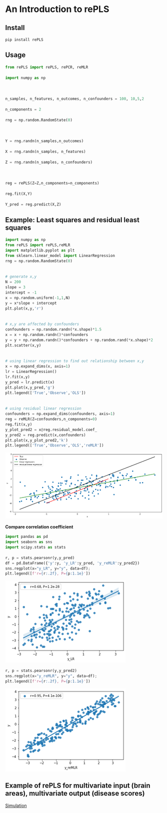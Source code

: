 # An Introduction to rePLS



## Install 
```
pip install rePLS
```


## Usage 

<!-- The new ggseg-package version has introduced a new way of plotting the brain atlases, through a custom geom_brain (variant of geom_sf). This has introduced a lot of new functionality into the package, in addition to some new custom methods and objects. -->


```python
from rePLS import rePLS, rePCR, reMLR

import numpy as np



n_samples, n_features, n_outcomes, n_confounders = 100, 10,5,2

n_components = 2

rng = np.random.RandomState(0)



Y = rng.randn(n_samples,n_outcomes)

X = rng.randn(n_samples, n_features)

Z = rng.randn(n_samples, n_confounders)



reg = rePLS(Z=Z,n_components=n_components)

reg.fit(X,Y)

Y_pred = reg.predict(X,Z)
```

## Example: Least squares and residual least squares 

```python
import numpy as np
from rePLS import rePLS,reMLR
import matplotlib.pyplot as plt
from sklearn.linear_model import LinearRegression
rng = np.random.RandomState(0)


# generate x,y
N = 200
slope = 3
intercept = -1
x = np.random.uniform(-1,1,N)
y = x*slope + intercept
plt.plot(x,y,'r')


# x,y are affected by confounders
confounders = np.random.randn(*x.shape)*1.5
x = x + np.random.randn()*confounders
y = y + np.random.randn()*confounders + np.random.rand(*x.shape)*2
plt.scatter(x,y)


# using linear regression to find out relationship between x,y
x = np.expand_dims(x, axis=1)
lr = LinearRegression()
lr.fit(x,y)
y_pred = lr.predict(x)
plt.plot(x,y_pred,'g')
plt.legend(['True','Observe','OLS'])


# using residual linear regression
confounders = np.expand_dims(confounders, axis=1)
reg = reMLR(Z=confounders,n_components=0)
reg.fit(x,y)
y_plot_pred2 = x@reg.residual_model.coef_
y_pred2 = reg.predict(x,confounders) 
plt.plot(x,y_plot_pred2,'k')
plt.legend(['True','Observe','OLS','reMLR'])
```

![xy](images/xy.png)

**Compare correlation coefficient**

```python
import pandas as pd
import seaborn as sns
import scipy.stats as stats

r, p = stats.pearsonr(y,y_pred)
df = pd.DataFrame({'y':y, 'y_LR':y_pred, 'y_reMLR':y_pred2})
sns.regplot(x="y_LR", y="y", data=df);
plt.legend([f'r={r:.2f}, P={p:1.1e}'])
```

![LR](images/LR.png)

```python
r, p = stats.pearsonr(y,y_pred2)
sns.regplot(x="y_reMLR", y="y", data=df);
plt.legend([f'r={r:.2f}, P={p:1.1e}'])
```

![reLR](images/reLR.png)

## Example of rePLS for multivariate input (brain areas), multivariate output (disease scores)
[Simulation](https://share.streamlit.io/thanhvd18/re-pls-visualization/main/main.py)